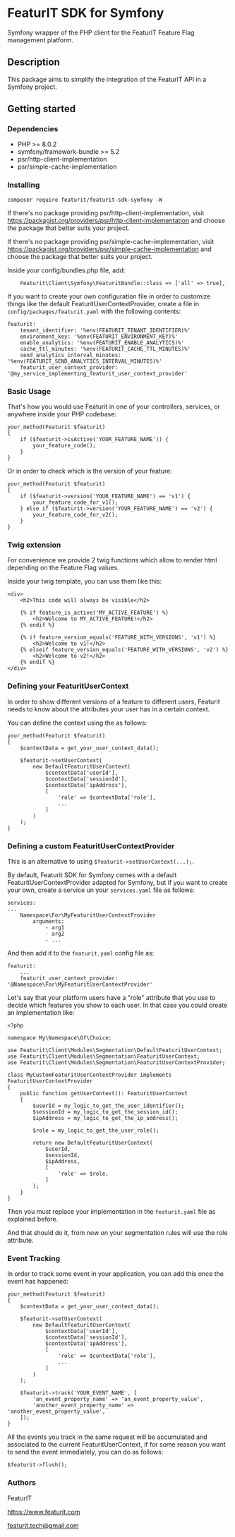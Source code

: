 # FeaturIT SDK for Symfony

Symfony wrapper of the PHP client for the FeaturIT Feature Flag management platform.

## Description

This package aims to simplify the integration of the FeaturIT API in a Symfony project.

## Getting started

### Dependencies

* PHP >= 8.0.2
* symfony/framework-bundle >= 5.2
* psr/http-client-implementation
* psr/simple-cache-implementation

### Installing

`composer require featurit/featurit-sdk-symfony -W`

If there's no package providing psr/http-client-implementation,
visit https://packagist.org/providers/psr/http-client-implementation and choose the package
that better suits your project.

If there's no package providing psr/simple-cache-implementation,
visit https://packagist.org/providers/psr/simple-cache-implementation and choose the package
that better suits your project.

Inside your config/bundles.php file, add:

```
    Featurit\Client\Symfony\FeaturitBundle::class => ['all' => true],
```

If you want to create your own configuration file in order to customize things
like the default FeaturitUserContextProvider, create a file in `config/packages/featurit.yaml` 
with the following contents:

```
featurit:
    tenant_identifier: '%env(FEATURIT_TENANT_IDENTIFIER)%'
    environment_key: '%env(FEATURIT_ENVIRONMENT_KEY)%'
    enable_analytics: '%env(FEATURIT_ENABLE_ANALYTICS)%'
    cache_ttl_minutes: '%env(FEATURIT_CACHE_TTL_MINUTES)%'
    send_analytics_interval_minutes: '%env(FEATURIT_SEND_ANALYTICS_INTERVAL_MINUTES)%'
    featurit_user_context_provider: '@my_service_implementing_featurit_user_context_provider'
```

### Basic Usage

That's how you would use Featurit in one of your controllers, services, or anywhere inside
your PHP codebase:

```
your_method(Featurit $featurit)
{
    if ($featurit->isActive('YOUR_FEATURE_NAME')) {
        your_feature_code();
    }
}
```

Or in order to check which is the version of your feature:

```
your_method(Featurit $featurit)
{
    if ($featurit->version('YOUR_FEATURE_NAME') == 'v1') {
        your_feature_code_for_v1();
    } else if ($featurit->version('YOUR_FEATURE_NAME') == 'v2') {
        your_feature_code_for_v2();
    }
}
```

### Twig extension

For convenience we provide 2 twig functions which allow to render html depending on the Feature Flag values.

Inside your twig template, you can use them like this:

```
<div>
    <h2>This code will always be visible</h2>

    {% if feature_is_active('MY_ACTIVE_FEATURE') %}
        <h2>Welcome to MY_ACTIVE_FEATURE!</h2>
    {% endif %}

    {% if feature_version_equals('FEATURE_WITH_VERSIONS', 'v1') %}
        <h2>Welcome to v1!</h2>
    {% elseif feature_version_equals('FEATURE_WITH_VERSIONS', 'v2') %}
        <h2>Welcome to v2!</h2>
    {% endif %}
</div>
```

### Defining your FeaturitUserContext

In order to show different versions of a feature to different users,
Featurit needs to know about the attributes your user has in a certain context.

You can define the context using the as follows:

```
your_method(Featurit $featurit)
{
    $contextData = get_your_user_context_data();

    $featurit->setUserContext(
        new DefaultFeaturitUserContext(
            $contextData['userId'],
            $contextData['sessionId'],
            $contextData['ipAddress'],
            [
                'role' => $contextData['role'],
                ...
            ]
        )
    );
}
```

### Defining a custom FeaturitUserContextProvider

This is an alternative to using `$featurit->setUserContext(...);`.

By default, Featurit SDK for Symfony comes with a default FeaturitUserContextProvider
adapted for Symfony, but if you want to create your own, create a service un your `services.yaml` file as follows:

```
services:
...
    Namespace\For\MyFeaturitUserContextProvider
        arguments:
            - arg1
            - arg2
            - ...
```

And then add it to the `featurit.yaml` config file as:

```
featurit:
    ...
    featurit_user_context_provider: '@Namespace\For\MyFeaturitUserContextProvider'
```

Let's say that your platform users have a "role" attribute that you use to decide which features
you show to each user. In that case you could create an implementation like:

```
<?php

namespace My\Namespace\Of\Choice;

use Featurit\Client\Modules\Segmentation\DefaultFeaturitUserContext;
use Featurit\Client\Modules\Segmentation\FeaturitUserContext;
use Featurit\Client\Modules\Segmentation\FeaturitUserContextProvider;

class MyCustomFeaturitUserContextProvider implements FeaturitUserContextProvider
{
    public function getUserContext(): FeaturitUserContext
    {
        $userId = my_logic_to_get_the_user_identifier();
        $sessionId = my_logic_to_get_the_session_id();
        $ipAddress = my_logic_to_get_the_ip_address();
        
        $role = my_logic_to_get_the_user_role();

        return new DefaultFeaturitUserContext(
            $userId,
            $sessionId,
            $ipAddress,
            [
                'role' => $role,
            ]
        );
    }
}
```

Then you must replace your implementation in the `featurit.yaml` file as explained before.

And that should do it, from now on your segmentation rules will use the role attribute.

### Event Tracking

In order to track some event in your application, you can add this once the event has happened:

```
your_method(Featurit $featurit)
{
    $contextData = get_your_user_context_data();

    $featurit->setUserContext(
        new DefaultFeaturitUserContext(
            $contextData['userId'],
            $contextData['sessionId'],
            $contextData['ipAddress'],
            [
                'role' => $contextData['role'],
                ...
            ]
        )
    );
    
    $featurit->track('YOUR_EVENT_NAME', [
        'an_event_property_name' => 'an_event_property_value',
        'another_event_property_name' => 'another_event_property_value',
    ]);
}
```

All the events you track in the same request will be accumulated and associated to the current
FeaturitUserContext, if for some reason you want to send the event immediately, you can do as follows:

```
$featurit->flush();
```

### Authors

FeaturIT

https://www.featurit.com

featurit.tech@gmail.com